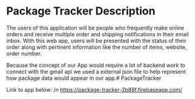 # Package Tracker Description
The users of this application will be people who frequently make online orders and receive multiple order and shipping notifications in 
    their email inbox. With this web app, users will be presented with the status of their order along with pertinent information like the number
    of items, website, order number.

Because the concept of our App would require a lot of backend work to connect with the gmail api we used a external json file to help represent how package data would appear in our app.# PackageTracker

Link to app below:
/n
https://package-tracker-2b88f.firebaseapp.com/
